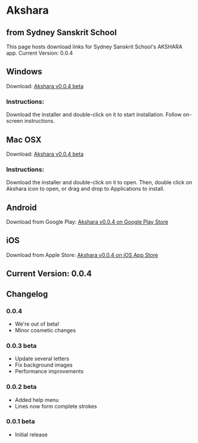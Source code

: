 # Akshara  
## from Sydney Sanskrit School

This page hosts download links for Sydney Sanskrit School's AKSHARA app.
Current Version: 0.0.4

## Windows
Download: [Akshara v0.0.4 beta](https://github.com/akarthik10/akshara/blob/master/Windows/akshara.exe?raw=true)
### Instructions:
Download the installer and double-click on it to start installation. Follow on-screen instructions.


## Mac OSX
Download: [Akshara v0.0.4 beta](https://github.com/akarthik10/akshara/blob/master/Mac/Akshara.dmg?raw=true)
### Instructions:
Download the installer and double-click on it to open. Then, double click on Akshara icon to open, or drag and drop to Applications to install.


## Android
Download from Google Play: [Akshara v0.0.4 on Google Play Store](https://play.google.com/store/apps/details?id=com.sanskritschool.akshara)

## iOS
Download from Apple Store: [Akshara v0.0.4 on iOS App Store](https://itunes.apple.com/us/app/akshara-devanagari/id1286480852)

## Current Version: 0.0.4

## Changelog

### 0.0.4
* We're out of beta!
* Minor cosmetic changes

### 0.0.3 beta
* Update several letters
* Fix background images
* Performance improvements

### 0.0.2 beta
* Added help menu
* Lines now form complete strokes

### 0.0.1 beta
* Initial release
